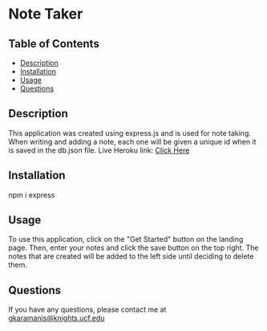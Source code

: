 # Note Taker

## Table of Contents
  - [Description](#description)
  - [Installation](#installation)
  - [Usage](#usage)
  - [Questions](#questions)

## Description
This application was created using express.js and is used for note taking. When writing and adding a note, each one will be given a unique id when it is saved in the db.json file. 
Live Heroku link: [Click Here](https://stark-brook-55046.herokuapp.com/)

## Installation
npm i express

## Usage
To use this application, click on the "Get Started" button on the landing page. Then, enter your notes and click the save button on the top right. The notes that are created will be added to the left side until deciding to delete them.

## Questions
If you have any questions, please contact me at [gkaramanis@knights.ucf.edu](mailto:gkaramanis@knights.ucf.edu)
